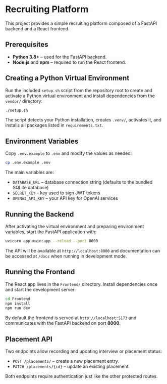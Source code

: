# Recruiting Platform

This project provides a simple recruiting platform composed of a FastAPI backend and a React frontend.

## Prerequisites

- **Python 3.8+** – used for the FastAPI backend.
- **Node.js** and **npm** – required to run the React frontend.

## Creating a Python Virtual Environment

Run the included `setup.sh` script from the repository root to create and activate a Python virtual environment and install dependencies from the `vendor/` directory:

```bash
./setup.sh
```

The script detects your Python installation, creates `.venv/`, activates it, and installs all packages listed in `requirements.txt`.

## Environment Variables

Copy `.env.example` to `.env` and modify the values as needed:

```bash
cp .env.example .env
```

The main variables are:

- `DATABASE_URL` – database connection string (defaults to the bundled SQLite database)
- `SECRET_KEY` – key used to sign JWT tokens
- `OPENAI_API_KEY` – your API key for OpenAI services

## Running the Backend

After activating the virtual environment and preparing environment variables, start the FastAPI application with:

```bash
uvicorn app.main:app --reload --port 8000
```

The API will be available at `http://localhost:8000` and documentation can be accessed at `/docs` when running in development mode.

## Running the Frontend

The React app lives in the `Frontend/` directory. Install dependencies once and start the development server:

```bash
cd Frontend
npm install
npm run dev
```

By default the frontend is served at `http://localhost:5173` and communicates with the FastAPI backend on port **8000**.

## Placement API

Two endpoints allow recording and updating interview or placement status:

- `POST /placements/` – create a new placement entry.
- `PATCH /placements/{id}` – update an existing placement.

Both endpoints require authentication just like the other protected routes.

